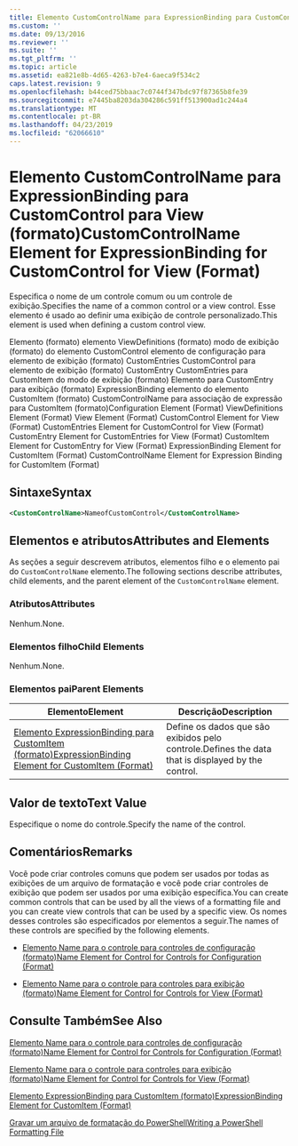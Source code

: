 ```yaml
---
title: Elemento CustomControlName para ExpressionBinding para CustomControl para exibição (formato) | Microsoft Docs
ms.custom: ''
ms.date: 09/13/2016
ms.reviewer: ''
ms.suite: ''
ms.tgt_pltfrm: ''
ms.topic: article
ms.assetid: ea821e8b-4d65-4263-b7e4-6aeca9f534c2
caps.latest.revision: 9
ms.openlocfilehash: b44ced75bbaac7c0744f347bdc97f87365b8fe39
ms.sourcegitcommit: e7445ba8203da304286c591ff513900ad1c244a4
ms.translationtype: MT
ms.contentlocale: pt-BR
ms.lasthandoff: 04/23/2019
ms.locfileid: "62066610"
---
```

# <a name="customcontrolname-element-for-expressionbinding-for-customcontrol-for-view-format"></a><span data-ttu-id="04f6f-102">Elemento CustomControlName para ExpressionBinding para CustomControl para View (formato)</span><span class="sxs-lookup"><span data-stu-id="04f6f-102">CustomControlName Element for ExpressionBinding for CustomControl for View (Format)</span></span>

<span data-ttu-id="04f6f-103">Especifica o nome de um controle comum ou um controle de exibição.</span><span class="sxs-lookup"><span data-stu-id="04f6f-103">Specifies the name of a common control or a view control.</span></span> <span data-ttu-id="04f6f-104">Esse elemento é usado ao definir uma exibição de controle personalizado.</span><span class="sxs-lookup"><span data-stu-id="04f6f-104">This element is used when defining a custom control view.</span></span>

<span data-ttu-id="04f6f-105">Elemento (formato) elemento ViewDefinitions (formato) modo de exibição (formato) do elemento CustomControl elemento de configuração para elemento de exibição (formato) CustomEntries CustomControl para elemento de exibição (formato) CustomEntry CustomEntries para CustomItem do modo de exibição (formato) Elemento para CustomEntry para exibição (formato) ExpressionBinding elemento do elemento CustomItem (formato) CustomControlName para associação de expressão para CustomItem (formato)</span><span class="sxs-lookup"><span data-stu-id="04f6f-105">Configuration Element (Format) ViewDefinitions Element (Format) View Element (Format) CustomControl Element for View (Format) CustomEntries Element for CustomControl for View (Format) CustomEntry Element for CustomEntries for View (Format) CustomItem Element for CustomEntry for View (Format) ExpressionBinding Element for CustomItem (Format) CustomControlName Element for Expression Binding for CustomItem (Format)</span></span>

## <a name="syntax"></a><span data-ttu-id="04f6f-106">Sintaxe</span><span class="sxs-lookup"><span data-stu-id="04f6f-106">Syntax</span></span>

```xml
<CustomControlName>NameofCustomControl</CustomControlName>
```

## <a name="attributes-and-elements"></a><span data-ttu-id="04f6f-107">Elementos e atributos</span><span class="sxs-lookup"><span data-stu-id="04f6f-107">Attributes and Elements</span></span>

<span data-ttu-id="04f6f-108">As seções a seguir descrevem atributos, elementos filho e o elemento pai do `CustomControlName` elemento.</span><span class="sxs-lookup"><span data-stu-id="04f6f-108">The following sections describe attributes, child elements, and the parent element of the `CustomControlName` element.</span></span>

### <a name="attributes"></a><span data-ttu-id="04f6f-109">Atributos</span><span class="sxs-lookup"><span data-stu-id="04f6f-109">Attributes</span></span>

<span data-ttu-id="04f6f-110">Nenhum.</span><span class="sxs-lookup"><span data-stu-id="04f6f-110">None.</span></span>

### <a name="child-elements"></a><span data-ttu-id="04f6f-111">Elementos filho</span><span class="sxs-lookup"><span data-stu-id="04f6f-111">Child Elements</span></span>

<span data-ttu-id="04f6f-112">Nenhum.</span><span class="sxs-lookup"><span data-stu-id="04f6f-112">None.</span></span>

### <a name="parent-elements"></a><span data-ttu-id="04f6f-113">Elementos pai</span><span class="sxs-lookup"><span data-stu-id="04f6f-113">Parent Elements</span></span>

|<span data-ttu-id="04f6f-114">Elemento</span><span class="sxs-lookup"><span data-stu-id="04f6f-114">Element</span></span>|<span data-ttu-id="04f6f-115">Descrição</span><span class="sxs-lookup"><span data-stu-id="04f6f-115">Description</span></span>|
|-------------|-----------------|
|[<span data-ttu-id="04f6f-116">Elemento ExpressionBinding para CustomItem (formato)</span><span class="sxs-lookup"><span data-stu-id="04f6f-116">ExpressionBinding Element for CustomItem (Format)</span></span>](./expressionbinding-element-for-customitem-for-controls-for-configuration-format.md)|<span data-ttu-id="04f6f-117">Define os dados que são exibidos pelo controle.</span><span class="sxs-lookup"><span data-stu-id="04f6f-117">Defines the data that is displayed by the control.</span></span>|

## <a name="text-value"></a><span data-ttu-id="04f6f-118">Valor de texto</span><span class="sxs-lookup"><span data-stu-id="04f6f-118">Text Value</span></span>

<span data-ttu-id="04f6f-119">Especifique o nome do controle.</span><span class="sxs-lookup"><span data-stu-id="04f6f-119">Specify the name of the control.</span></span>

## <a name="remarks"></a><span data-ttu-id="04f6f-120">Comentários</span><span class="sxs-lookup"><span data-stu-id="04f6f-120">Remarks</span></span>

<span data-ttu-id="04f6f-121">Você pode criar controles comuns que podem ser usados por todas as exibições de um arquivo de formatação e você pode criar controles de exibição que podem ser usados por uma exibição específica.</span><span class="sxs-lookup"><span data-stu-id="04f6f-121">You can create common controls that can be used by all the views of a formatting file and you can create view controls that can be used by a specific view.</span></span> <span data-ttu-id="04f6f-122">Os nomes desses controles são especificados por elementos a seguir.</span><span class="sxs-lookup"><span data-stu-id="04f6f-122">The names of these controls are specified by the following elements.</span></span>

- [<span data-ttu-id="04f6f-123">Elemento Name para o controle para controles de configuração (formato)</span><span class="sxs-lookup"><span data-stu-id="04f6f-123">Name Element for Control for Controls for Configuration (Format)</span></span>](./name-element-for-control-for-controls-for-configuration-format.md)

- [<span data-ttu-id="04f6f-124">Elemento Name para o controle para controles para exibição (formato)</span><span class="sxs-lookup"><span data-stu-id="04f6f-124">Name Element for Control for Controls for View (Format)</span></span>](./name-element-for-control-for-controls-for-view-format.md)

## <a name="see-also"></a><span data-ttu-id="04f6f-125">Consulte Também</span><span class="sxs-lookup"><span data-stu-id="04f6f-125">See Also</span></span>

[<span data-ttu-id="04f6f-126">Elemento Name para o controle para controles de configuração (formato)</span><span class="sxs-lookup"><span data-stu-id="04f6f-126">Name Element for Control for Controls for Configuration (Format)</span></span>](./name-element-for-control-for-controls-for-configuration-format.md)

[<span data-ttu-id="04f6f-127">Elemento Name para o controle para controles para exibição (formato)</span><span class="sxs-lookup"><span data-stu-id="04f6f-127">Name Element for Control for Controls for View (Format)</span></span>](./name-element-for-control-for-controls-for-view-format.md)

[<span data-ttu-id="04f6f-128">Elemento ExpressionBinding para CustomItem (formato)</span><span class="sxs-lookup"><span data-stu-id="04f6f-128">ExpressionBinding Element for CustomItem (Format)</span></span>](./expressionbinding-element-for-customitem-for-controls-for-configuration-format.md)

[<span data-ttu-id="04f6f-129">Gravar um arquivo de formatação do PowerShell</span><span class="sxs-lookup"><span data-stu-id="04f6f-129">Writing a PowerShell Formatting File</span></span>](./writing-a-powershell-formatting-file.md)
